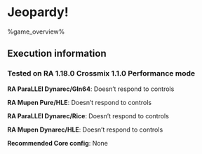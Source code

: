 # Jeopardy! 

%game_overview%

## Execution information

### Tested on RA 1.18.0 Crossmix 1.1.0 Performance mode

**RA ParaLLEl Dynarec/Gln64**: Doesn’t respond to controls

**RA Mupen Pure/HLE**: Doesn’t respond to controls

**RA ParaLLEl Dynarec/Rice**: Doesn’t respond to controls

**RA Mupen Dynarec/HLE**: Doesn’t respond to controls

**Recommended Core config**: None